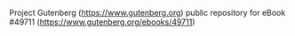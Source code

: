 Project Gutenberg (https://www.gutenberg.org) public repository for eBook #49711 (https://www.gutenberg.org/ebooks/49711)
